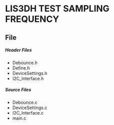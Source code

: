 # LIS3DH TEST SAMPLING FREQUENCY
## File 

##### Header Files

- Debounce.h
- Define.h
- DeviceSettings.h
- I2C_Interface.h

##### Source Files

- Debounce.c
- DeviceSettings.c
- I2C_Interface.c
- main.c



